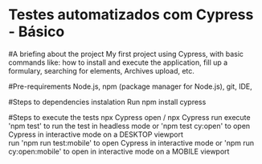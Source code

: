 # Testes automatizados com Cypress - Básico

#A briefing about the project 
My first project using Cypress, with basic commands like: how to install and execute the application, fill up a formulary, searching for elements, Archives upload, etc. 

#Pre-requirements 
Node.js, npm (package manager for Node.js), git, IDE, 

#Steps to dependencies instalation 
Run npm install cypress 

#Steps to execute the tests 
npx Cypress open / npx Cypress run 
execute 'npm test' to run the test in headless mode or 'npm test cy:open' to open Cypress in interactive mode on a DESKTOP viewport  
run 'npm run test:mobile' to open Cypress in interactive mode or 'npm run cy:open:mobile' to open in interactive mode on a MOBILE viewport 
